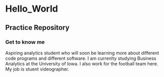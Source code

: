 # Hello_World
## Practice Repository 
### Get to know me
Aspiring analytics student who will soon be learning more about different code programs and different software. 
I am currenlty studying Business Analytics at the University of Iowa. I also work for the football team here. My job is stuent videographer. 
